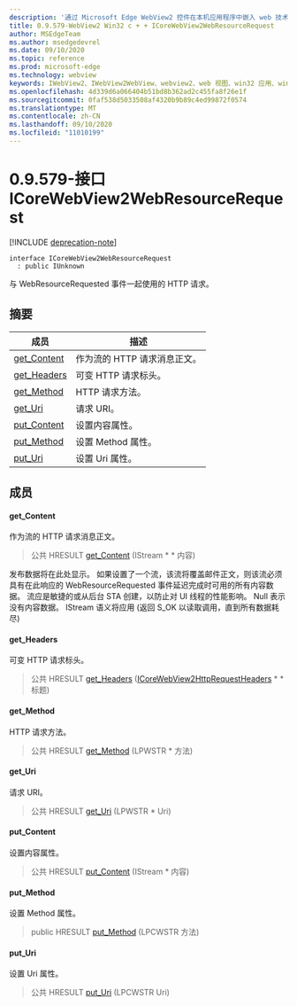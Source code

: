 ```yaml
---
description: '通过 Microsoft Edge WebView2 控件在本机应用程序中嵌入 web 技术 (HTML、CSS 和 JavaScript) '
title: 0.9.579-WebView2 Win32 c + + ICoreWebView2WebResourceRequest
author: MSEdgeTeam
ms.author: msedgedevrel
ms.date: 09/10/2020
ms.topic: reference
ms.prod: microsoft-edge
ms.technology: webview
keywords: IWebView2、IWebView2WebView、webview2、web 视图、win32 应用、win32、edge、ICoreWebView2、ICoreWebView2Controller、浏览器控件、边缘 html、ICoreWebView2WebResourceRequest
ms.openlocfilehash: 4d339d6a066404b51bd8b362ad2c455fa8f26e1f
ms.sourcegitcommit: 0faf538d5033508af4320b9b89c4ed99872f0574
ms.translationtype: MT
ms.contentlocale: zh-CN
ms.lasthandoff: 09/10/2020
ms.locfileid: "11010199"
---
```

# 0.9.579-接口 ICoreWebView2WebResourceRequest 

[!INCLUDE [deprecation-note](../../includes/deprecation-note.md)]

```
interface ICoreWebView2WebResourceRequest
  : public IUnknown
```

与 WebResourceRequested 事件一起使用的 HTTP 请求。

## 摘要

 成员                        | 描述
--------------------------------|---------------------------------------------
[get_Content](#get_content) | 作为流的 HTTP 请求消息正文。
[get_Headers](#get_headers) | 可变 HTTP 请求标头。
[get_Method](#get_method) | HTTP 请求方法。
[get_Uri](#get_uri) | 请求 URI。
[put_Content](#put_content) | 设置内容属性。
[put_Method](#put_method) | 设置 Method 属性。
[put_Uri](#put_uri) | 设置 Uri 属性。

## 成员

#### get_Content 

作为流的 HTTP 请求消息正文。

> 公共 HRESULT [get_Content](#get_content) (IStream * * 内容) 

发布数据将在此处显示。 如果设置了一个流，该流将覆盖邮件正文，则该流必须具有在此响应的 WebResourceRequested 事件延迟完成时可用的所有内容数据。 流应是敏捷的或从后台 STA 创建，以防止对 UI 线程的性能影响。 Null 表示没有内容数据。 IStream 语义将应用 (返回 S_OK 以读取调用，直到所有数据耗尽) 

#### get_Headers 

可变 HTTP 请求标头。

> 公共 HRESULT [get_Headers](#get_headers) ([ICoreWebView2HttpRequestHeaders](icorewebview2httprequestheaders.md) * * 标题) 

#### get_Method 

HTTP 请求方法。

> 公共 HRESULT [get_Method](#get_method) (LPWSTR * 方法) 

#### get_Uri 

请求 URI。

> 公共 HRESULT [get_Uri](#get_uri) (LPWSTR * Uri) 

#### put_Content 

设置内容属性。

> 公共 HRESULT [put_Content](#put_content) (IStream * 内容) 

#### put_Method 

设置 Method 属性。

> public HRESULT [put_Method](#put_method) (LPCWSTR 方法) 

#### put_Uri 

设置 Uri 属性。

> 公共 HRESULT [put_Uri](#put_uri) (LPCWSTR Uri) 

